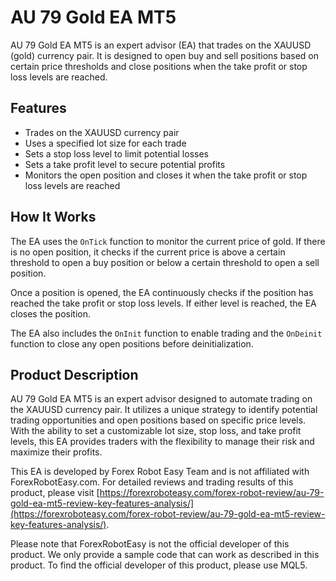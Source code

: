# AU 79 Gold EA MT5

AU 79 Gold EA MT5 is an expert advisor (EA) that trades on the XAUUSD (gold) currency pair. It is designed to open buy and sell positions based on certain price thresholds and close positions when the take profit or stop loss levels are reached.

## Features

- Trades on the XAUUSD currency pair
- Uses a specified lot size for each trade
- Sets a stop loss level to limit potential losses
- Sets a take profit level to secure potential profits
- Monitors the open position and closes it when the take profit or stop loss levels are reached

## How It Works

The EA uses the `OnTick` function to monitor the current price of gold. If there is no open position, it checks if the current price is above a certain threshold to open a buy position or below a certain threshold to open a sell position.

Once a position is opened, the EA continuously checks if the position has reached the take profit or stop loss levels. If either level is reached, the EA closes the position.

The EA also includes the `OnInit` function to enable trading and the `OnDeinit` function to close any open positions before deinitialization.

## Product Description

AU 79 Gold EA MT5 is an expert advisor designed to automate trading on the XAUUSD currency pair. It utilizes a unique strategy to identify potential trading opportunities and open positions based on specific price levels. With the ability to set a customizable lot size, stop loss, and take profit levels, this EA provides traders with the flexibility to manage their risk and maximize their profits.

This EA is developed by Forex Robot Easy Team and is not affiliated with ForexRobotEasy.com. For detailed reviews and trading results of this product, please visit [https://forexroboteasy.com/forex-robot-review/au-79-gold-ea-mt5-review-key-features-analysis/](https://forexroboteasy.com/forex-robot-review/au-79-gold-ea-mt5-review-key-features-analysis/).

Please note that ForexRobotEasy is not the official developer of this product. We only provide a sample code that can work as described in this product. To find the official developer of this product, please use MQL5.
